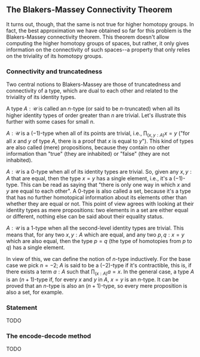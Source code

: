 ## The Blakers-Massey Connectivity Theorem

It turns out, though, that the same is not true for higher homotopy groups. In fact, the best approximation we have obtained so far for this problem is the Blakers-Massey connectivity theorem. This theorem doesn't allow computing the higher homotopy groups of spaces, but rather, it only gives information on the connectivity of such spaces--a property that only relies on the triviality of its homotopy groups.


### Connectivity and truncatedness

Two central notions to Blakers-Massey are those of truncatedness and connectivity of a type, which are dual to each other and related to the triviality of its identity types.

A type $A : \mathcal{U}$ is called an $n$-type (or said to be $n$-truncated) when all its higher identity types of order greater than $n$ are trivial. Let's illustrate this further with some cases for small $n$.

$A : \mathcal{U}$ is a $(-1)$-type when all of its points are trivial, i.e., $\prod_{(x,y : A)}x = y$ ("for all $x$ and $y$ of type $A$, there is a proof that $x$ is equal to $y$"). This kind of types are also called (mere) propositions, because they contain no other information than "true" (they are inhabited) or "false" (they are not inhabited).

$A : \mathcal{U}$ is a $0$-type when all of its identity types are trivial. So, given any $x,y : A$ that are equal, then the type $x = y$ has a single element, i.e., it's a $(-1)$-type. This can be read as saying that "there is only one way in which $x$ and $y$ are equal to each other". A $0$-type is also called a set, because it's a type that has no further homotopical information about its elements other than whether they are equal or not. This point of view agrees with looking at their identity types as mere propositions: two elements in a set are either equal or different, nothing else can be said about their equality status.

$A : \mathcal{U}$ is a $1$-type when all the second-level identity types are trivial. This means that, for any two $x,y : A$ which are equal, and any two $p,q : x = y$ which are also equal, then the type $p = q$ (the type of homotopies from $p$ to $q$) has a single element.

In view of this, we can define the notion of $n$-type inductively. For the base case we pick $n = -2$; $A$ is said to be a $(-2)$-type if it's contractible, this is, if there exists a term $a : A$ such that $\prod_{(x : A)}a = x$. In the general case, a type $A$ is an $(n+1)$-type if, for every $x$ and $y$ in $A$, $x = y$ is an $n$-type. It can be proved that an $n$-type is also an $(n+1)$-type, so every mere proposition is also a set, for example.


### Statement

TODO


### The encode-decode method

TODO
